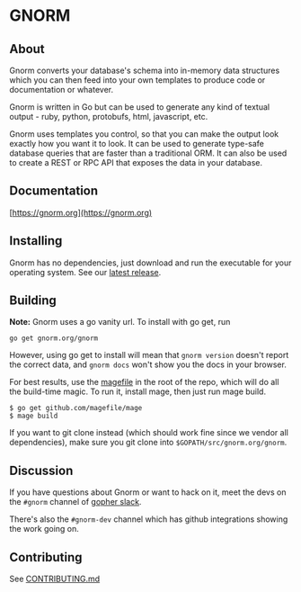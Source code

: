 # GNORM

## About

Gnorm converts your database's schema into in-memory data structures which you
can then feed into your own templates to produce code or documentation or
whatever. 

Gnorm is written in Go but can be used to generate any kind of textual output -
ruby, python, protobufs, html, javascript, etc.

Gnorm uses templates you control, so that you can make the output look exactly
how you want it to look.  It can be used to generate type-safe database queries
that are faster than a traditional ORM.  It can also be used to create a REST or
RPC API that exposes the data in your database.

## Documentation

[https://gnorm.org](https://gnorm.org)

## Installing

Gnorm has no dependencies, just download and run the executable for your
operating system.  See our [latest release](https://github.com/gnormal/gnorm/releases/latest).

## Building



__Note:__ Gnorm uses a go vanity url.  To install with go get, run 

```
go get gnorm.org/gnorm
```

However, using go get to install will mean that `gnorm version` doesn't report
the correct data, and `gnorm docs` won't show you the docs in your browser. 

For best results, use the [magefile](https://github.com/magefile/mage) in the
root of the repo, which will do all the build-time magic.  To run it, install
mage, then just run mage build.

```
$ go get github.com/magefile/mage
$ mage build
```

If you want to git clone instead (which should work fine since we vendor all
dependencies), make sure you git clone into `$GOPATH/src/gnorm.org/gnorm`.

## Discussion 

If you have questions about Gnorm or want to hack on it, meet the devs on the
`#gnorm` channel of [gopher slack](https://gophers.slack.com/).

There's also the `#gnorm-dev` channel which has github integrations showing the
work going on.

## Contributing

See [CONTRIBUTING.md](CONTRIBUTING.md)
